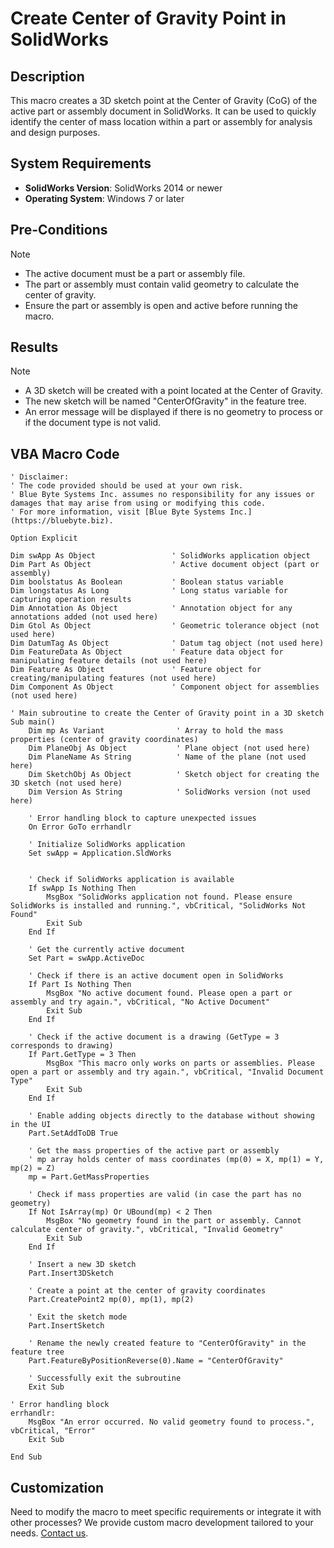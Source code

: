 # Create Center of Gravity Point in SolidWorks

## Description
This macro creates a 3D sketch point at the Center of Gravity (CoG) of the active part or assembly document in SolidWorks. It can be used to quickly identify the center of mass location within a part or assembly for analysis and design purposes.

## System Requirements
- **SolidWorks Version**: SolidWorks 2014 or newer
- **Operating System**: Windows 7 or later

## Pre-Conditions
> [!NOTE]
> - The active document must be a part or assembly file.
> - The part or assembly must contain valid geometry to calculate the center of gravity.
> - Ensure the part or assembly is open and active before running the macro.

## Results
> [!NOTE]
> - A 3D sketch will be created with a point located at the Center of Gravity.
> - The new sketch will be named "CenterOfGravity" in the feature tree.
> - An error message will be displayed if there is no geometry to process or if the document type is not valid.

## VBA Macro Code

```vbnet
' Disclaimer:
' The code provided should be used at your own risk.  
' Blue Byte Systems Inc. assumes no responsibility for any issues or damages that may arise from using or modifying this code.  
' For more information, visit [Blue Byte Systems Inc.](https://bluebyte.biz).

Option Explicit

Dim swApp As Object                 ' SolidWorks application object
Dim Part As Object                  ' Active document object (part or assembly)
Dim boolstatus As Boolean           ' Boolean status variable
Dim longstatus As Long              ' Long status variable for capturing operation results
Dim Annotation As Object            ' Annotation object for any annotations added (not used here)
Dim Gtol As Object                  ' Geometric tolerance object (not used here)
Dim DatumTag As Object              ' Datum tag object (not used here)
Dim FeatureData As Object           ' Feature data object for manipulating feature details (not used here)
Dim Feature As Object               ' Feature object for creating/manipulating features (not used here)
Dim Component As Object             ' Component object for assemblies (not used here)

' Main subroutine to create the Center of Gravity point in a 3D sketch
Sub main()
    Dim mp As Variant                ' Array to hold the mass properties (center of gravity coordinates)
    Dim PlaneObj As Object           ' Plane object (not used here)
    Dim PlaneName As String          ' Name of the plane (not used here)
    Dim SketchObj As Object          ' Sketch object for creating the 3D sketch (not used here)
    Dim Version As String            ' SolidWorks version (not used here)

    ' Error handling block to capture unexpected issues
    On Error GoTo errhandlr

    ' Initialize SolidWorks application
    Set swApp = Application.SldWorks
    

    ' Check if SolidWorks application is available
    If swApp Is Nothing Then
        MsgBox "SolidWorks application not found. Please ensure SolidWorks is installed and running.", vbCritical, "SolidWorks Not Found"
        Exit Sub
    End If

    ' Get the currently active document
    Set Part = swApp.ActiveDoc

    ' Check if there is an active document open in SolidWorks
    If Part Is Nothing Then
        MsgBox "No active document found. Please open a part or assembly and try again.", vbCritical, "No Active Document"
        Exit Sub
    End If

    ' Check if the active document is a drawing (GetType = 3 corresponds to drawing)
    If Part.GetType = 3 Then
        MsgBox "This macro only works on parts or assemblies. Please open a part or assembly and try again.", vbCritical, "Invalid Document Type"
        Exit Sub
    End If

    ' Enable adding objects directly to the database without showing in the UI
    Part.SetAddToDB True

    ' Get the mass properties of the active part or assembly
    ' mp array holds center of mass coordinates (mp(0) = X, mp(1) = Y, mp(2) = Z)
    mp = Part.GetMassProperties

    ' Check if mass properties are valid (in case the part has no geometry)
    If Not IsArray(mp) Or UBound(mp) < 2 Then
        MsgBox "No geometry found in the part or assembly. Cannot calculate center of gravity.", vbCritical, "Invalid Geometry"
        Exit Sub
    End If

    ' Insert a new 3D sketch
    Part.Insert3DSketch

    ' Create a point at the center of gravity coordinates
    Part.CreatePoint2 mp(0), mp(1), mp(2)

    ' Exit the sketch mode
    Part.InsertSketch

    ' Rename the newly created feature to "CenterOfGravity" in the feature tree
    Part.FeatureByPositionReverse(0).Name = "CenterOfGravity"

    ' Successfully exit the subroutine
    Exit Sub

' Error handling block
errhandlr:
    MsgBox "An error occurred. No valid geometry found to process.", vbCritical, "Error"
    Exit Sub

End Sub
```

## Customization
Need to modify the macro to meet specific requirements or integrate it with other processes? We provide custom macro development tailored to your needs. [Contact us](https://bluebyte.biz/contact).

